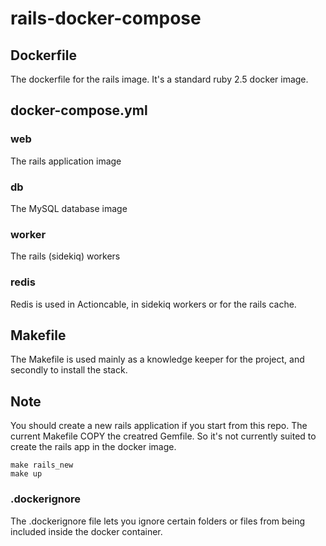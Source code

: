 # rails-docker-compose


## Dockerfile

The dockerfile for the rails image. It's a standard ruby 2.5 docker image.

## docker-compose.yml 

### web
The rails application image

### db
The MySQL database image

### worker
The rails (sidekiq) workers

### redis
Redis is used in Actioncable, in sidekiq workers or for the rails cache.


## Makefile

The Makefile is used mainly as a knowledge keeper for the project, and secondly to install the stack.

## Note

You should create a new rails application if you start from this repo. 
The current Makefile COPY the creatred Gemfile. So it's not currently suited to create the rails app in the docker image.

```
make rails_new
make up
```

### .dockerignore

The .dockerignore file lets you ignore certain folders or files from being included inside the docker container.